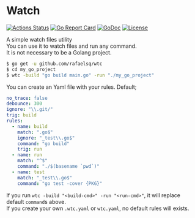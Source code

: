 # Watch

[![Actions Status](https://github.com/rafaelsq/wtc/workflows/tests/badge.svg)](https://github.com/rafaelsq/wtc/actions)
[![Go Report Card](https://goreportcard.com/badge/github.com/rafaelsq/wtc)](https://goreportcard.com/report/github.com/rafaelsq/wtc)
[![GoDoc](https://godoc.org/github.com/rafaelsq/wtc?status.svg)](https://godoc.org/github.com/rafaelsq/wtc)
[![License](https://img.shields.io/badge/license-MIT-blue.svg)](https://opensource.org/licenses/MIT)

A simple watch files utility  
You can use it to watch files and run any command.  
It is not necessary to be a Golang project.  

```bash
$ go get -u github.com/rafaelsq/wtc
$ cd my_go_project
$ wtc -build "go build main.go" -run "./my_go_project"
```

You can create an Yaml file with your rules.
Default;
```yaml
no_trace: false
debounce: 300
ignore: "\\.git/"
trig: build
rules:
  - name: build
    match: ".go$"
    ignore: "_test\\.go$"
    command: "go build"
    trig: run
  - name: run
    match: "^$"
    command: "./$(basename `pwd`)"
  - name: test
    match: "_test\\.go$"
    command: "go test -cover {PKG}"
```

If you run `wtc -build "<build-cmd>" -run "<run-cmd>"`, it will replace default `command`s above.  
If you create your own `.wtc.yaml` or `wtc.yaml`, no default rules will exists.
